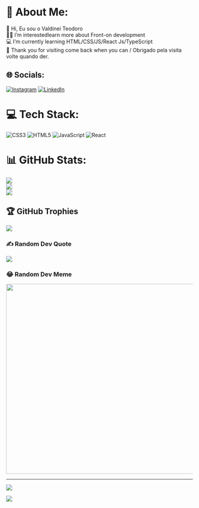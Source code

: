 # 💫 About Me:
👋 Hi, Eu sou o Valdinei Teodoro<br>👨‍💻 I’m interestedlearn more about Front-on development<br>💻 I’m currently learning HTML/CSS/JS/React Js/TypeScript<br>🙏 Thank you for visiting come back when you can / Obrigado pela visita volte quando der.


## 🌐 Socials:
[![Instagram](https://img.shields.io/badge/Instagram-%23E4405F.svg?logo=Instagram&logoColor=white)](https://instagram.com/https://www.instagram.com/v.teodoro_/?next=%2F) [![LinkedIn](https://img.shields.io/badge/LinkedIn-%230077B5.svg?logo=linkedin&logoColor=white)](https://linkedin.com/in/https://www.linkedin.com/in/valdinei-teodoro-547a0b166/) 

# 💻 Tech Stack:
![CSS3](https://img.shields.io/badge/css3-%231572B6.svg?style=for-the-badge&logo=css3&logoColor=white) ![HTML5](https://img.shields.io/badge/html5-%23E34F26.svg?style=for-the-badge&logo=html5&logoColor=white) ![JavaScript](https://img.shields.io/badge/javascript-%23323330.svg?style=for-the-badge&logo=javascript&logoColor=%23F7DF1E) ![React](https://img.shields.io/badge/react-%2320232a.svg?style=for-the-badge&logo=react&logoColor=%2361DAFB)
# 📊 GitHub Stats:
![](https://github-readme-stats.vercel.app/api?username=valdineiteodoro&theme=radical&hide_border=true&include_all_commits=false&count_private=true)<br/>
![](https://github-readme-streak-stats.herokuapp.com/?user=valdineiteodoro&theme=radical&hide_border=true)<br/>
![](https://github-readme-stats.vercel.app/api/top-langs/?username=valdineiteodoro&theme=radical&hide_border=true&include_all_commits=false&count_private=true&layout=compact)

## 🏆 GitHub Trophies
![](https://github-profile-trophy.vercel.app/?username=valdineiteodoro&theme=radical&no-frame=false&no-bg=true&margin-w=4)

### ✍️ Random Dev Quote
![](https://quotes-github-readme.vercel.app/api?type=horizontal&theme=radical)

### 😂 Random Dev Meme
<img src="https://www.memedroid.com/memes/random" width="512px"/>

---
[![](https://visitcount.itsvg.in/api?id=valdineiteodoro&icon=0&color=0)](https://visitcount.itsvg.in)

<!-- Proudly created with GPRM ( https://gprm.itsvg.in ) -->
<a href="https://visitcount.itsvg.in">
  <img src="https://visitcount.itsvg.in/api?id=valdineitodoro&label=Profile%20Views&color=10&icon=2&pretty=false" />
</a>

